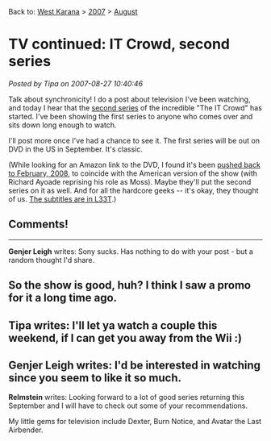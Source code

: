 Back to: [West Karana](/posts/westkarana.md) > [2007](/posts/2007/westkarana.md) > [August](./westkarana.md)
# TV continued: IT Crowd, second series

*Posted by Tipa on 2007-08-27 10:40:46*

Talk about synchronicity! I do a post about television I've been watching, and today I hear that the [second series](http://www.boingboing.net/2007/08/25/the_it_crowd_season_.html) of the incredible "The IT Crowd" has started. I've been showing the first series to anyone who comes over and sits down long enough to watch.

I'll post more once I've had a chance to see it. The first series will be out on DVD in the US in September. It's classic.

(While looking for an Amazon link to the DVD, I found it's been [pushed back to February, 2008](http://en.wikipedia.org/wiki/The_IT_Crowd#DVD), to coincide with the American version of the show (with Richard Ayoade reprising his role as Moss). Maybe they'll put the second series on it as well. And for all the hardcore geeks -- it's okay, they thought of us. [The subtitles are in L33T](http://www.boingboing.net/2006/11/15/it_crowd_dvd_has_sub.html).)
## Comments!
---
**Genjer Leigh** writes: Sony sucks. Has nothing to do with your post - but a random thought I'd share.

So the show is good, huh? I think I saw a promo for it a long time ago.
---
**Tipa** writes: I'll let ya watch a couple this weekend, if I can get you away from the Wii :)
---
**Genjer Leigh** writes: I'd be interested in watching since you seem to like it so much.
---
**Relmstein** writes: Looking forward to a lot of good series returning this September and I will have to check out some of your recommendations. 

My little gems for television include Dexter, Burn Notice, and Avatar the Last Airbender.
